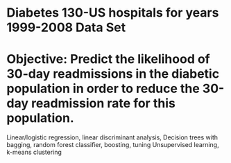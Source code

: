 # Diabetes 130-US hospitals for years 1999-2008 Data Set

# Objective: Predict the likelihood of 30-day readmissions in the diabetic population in order to reduce the 30-day readmission rate for this population.

Linear/logistic regression, linear discriminant analysis,
Decision trees with bagging, random forest classifier, boosting, tuning
Unsupervised learning, k-means clustering
